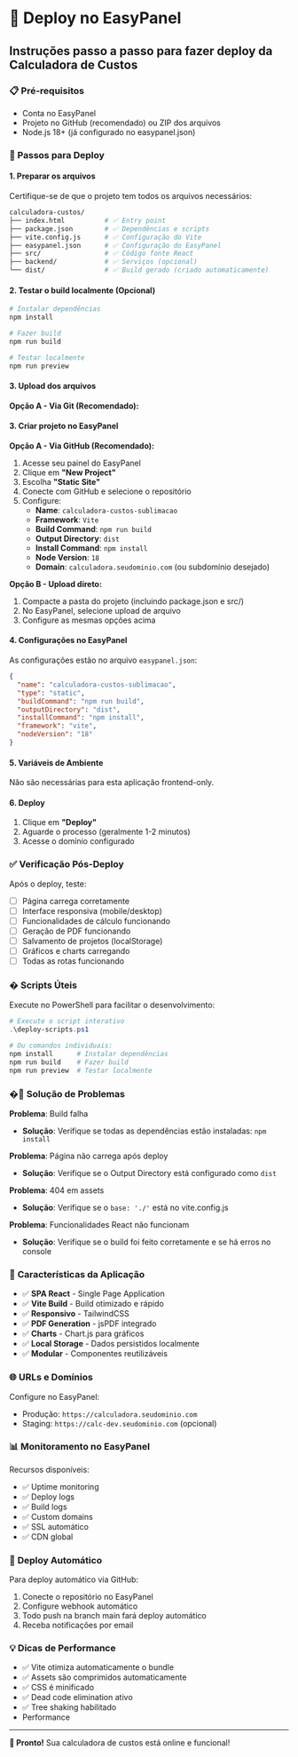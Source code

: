 # 🚀 Deploy no EasyPanel

## Instruções passo a passo para fazer deploy da Calculadora de Custos

### 📋 Pré-requisitos
- Conta no EasyPanel
- Projeto no GitHub (recomendado) ou ZIP dos arquivos
- Node.js 18+ (já configurado no easypanel.json)

### 🔧 Passos para Deploy

#### 1. **Preparar os arquivos**
Certifique-se de que o projeto tem todos os arquivos necessários:
```bash
calculadora-custos/
├── index.html          # ✅ Entry point
├── package.json        # ✅ Dependências e scripts
├── vite.config.js      # ✅ Configuração do Vite
├── easypanel.json      # ✅ Configuração do EasyPanel
├── src/                # ✅ Código fonte React
├── backend/            # ✅ Serviços (opcional)
└── dist/               # ✅ Build gerado (criado automaticamente)
```

#### 2. **Testar o build localmente (Opcional)**
```bash
# Instalar dependências
npm install

# Fazer build
npm run build

# Testar localmente
npm run preview
```

#### 3. **Upload dos arquivos**

**Opção A - Via Git (Recomendado):**
#### 3. **Criar projeto no EasyPanel**

**Opção A - Via GitHub (Recomendado):**
1. Acesse seu painel do EasyPanel
2. Clique em **"New Project"**
3. Escolha **"Static Site"**
4. Conecte com GitHub e selecione o repositório
5. Configure:
   - **Name**: `calculadora-custos-sublimacao`
   - **Framework**: `Vite`
   - **Build Command**: `npm run build`
   - **Output Directory**: `dist`
   - **Install Command**: `npm install`
   - **Node Version**: `18`
   - **Domain**: `calculadora.seudominio.com` (ou subdomínio desejado)

**Opção B - Upload direto:**
1. Compacte a pasta do projeto (incluindo package.json e src/)
2. No EasyPanel, selecione upload de arquivo
3. Configure as mesmas opções acima

#### 4. **Configurações no EasyPanel**

As configurações estão no arquivo `easypanel.json`:
```json
{
  "name": "calculadora-custos-sublimacao",
  "type": "static",
  "buildCommand": "npm run build",
  "outputDirectory": "dist",
  "installCommand": "npm install",
  "framework": "vite",
  "nodeVersion": "18"
}
```

#### 5. **Variáveis de Ambiente**
Não são necessárias para esta aplicação frontend-only.

#### 6. **Deploy**
1. Clique em **"Deploy"**
2. Aguarde o processo (geralmente 1-2 minutos)
3. Acesse o domínio configurado

### ✅ **Verificação Pós-Deploy**

Após o deploy, teste:
- [ ] Página carrega corretamente
- [ ] Interface responsiva (mobile/desktop)
- [ ] Funcionalidades de cálculo funcionando
- [ ] Geração de PDF funcionando
- [ ] Salvamento de projetos (localStorage)
- [ ] Gráficos e charts carregando
- [ ] Todas as rotas funcionando

### �️ **Scripts Úteis**

Execute no PowerShell para facilitar o desenvolvimento:
```powershell
# Execute o script interativo
.\deploy-scripts.ps1

# Ou comandos individuais:
npm install      # Instalar dependências
npm run build    # Fazer build
npm run preview  # Testar localmente
```

### �🔧 **Solução de Problemas**

**Problema**: Build falha
- **Solução**: Verifique se todas as dependências estão instaladas: `npm install`

**Problema**: Página não carrega após deploy
- **Solução**: Verifique se o Output Directory está configurado como `dist`

**Problema**: 404 em assets
- **Solução**: Verifique se o `base: './'` está no vite.config.js

**Problema**: Funcionalidades React não funcionam
- **Solução**: Verifique se o build foi feito corretamente e se há erros no console

### 📱 **Características da Aplicação**

- ✅ **SPA React** - Single Page Application
- ✅ **Vite Build** - Build otimizado e rápido
- ✅ **Responsivo** - TailwindCSS
- ✅ **PDF Generation** - jsPDF integrado
- ✅ **Charts** - Chart.js para gráficos
- ✅ **Local Storage** - Dados persistidos localmente
- ✅ **Modular** - Componentes reutilizáveis

### 🌐 **URLs e Domínios**

Configure no EasyPanel:
- Produção: `https://calculadora.seudominio.com`
- Staging: `https://calc-dev.seudominio.com` (opcional)

### 📊 **Monitoramento no EasyPanel**

Recursos disponíveis:
- ✅ Uptime monitoring
- ✅ Deploy logs
- ✅ Build logs
- ✅ Custom domains
- ✅ SSL automático
- ✅ CDN global

### 🚀 **Deploy Automático**

Para deploy automático via GitHub:
1. Conecte o repositório no EasyPanel
2. Configure webhook automático
3. Todo push na branch main fará deploy automático
4. Receba notificações por email

### 💡 **Dicas de Performance**

- ✅ Vite otimiza automaticamente o bundle
- ✅ Assets são comprimidos automaticamente
- ✅ CSS é minificado
- ✅ Dead code elimination ativo
- ✅ Tree shaking habilitado
- Performance

---

**🎉 Pronto!** Sua calculadora de custos está online e funcional!
